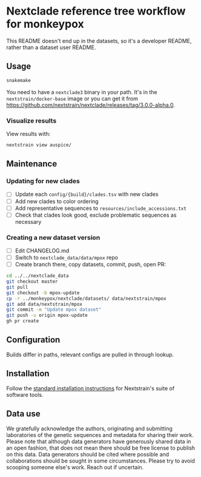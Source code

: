 # Nextclade reference tree workflow for monkeypox

This README doesn't end up in the datasets, so it's a developer README, rather than a dataset user README.

## Usage

```bash
snakemake
```

You need to have a `nextclade3` binary in your path. It's in the `nextstrain/docker-base` image or you can get it from <https://github.com/nextstrain/nextclade/releases/tag/3.0.0-alpha.0>.

### Visualize results

View results with:

```bash
nextstrain view auspice/
```

## Maintenance

### Updating for new clades

- [ ] Update each `config/{build}/clades.tsv` with new clades
- [ ] Add new clades to color ordering
- [ ] Add representative sequences to `resources/include_accessions.txt`
- [ ] Check that clades look good, exclude problematic sequences as necessary

### Creating a new dataset version

- [ ] Edit CHANGELOG.md
- [ ] Switch to `nextclade_data/data/mpox` repo
- [ ] Create branch there, copy datasets, commit, push, open PR:

```bash
cd ../../nextclade_data
git checkout master
git pull
git checkout -b mpox-update
cp -r ../monkeypox/nextclade/datasets/ data/nextstrain/mpox
git add data/nextstrain/mpox
git commit -m "Update mpox dataset"
git push -u origin mpox-update
gh pr create
```

## Configuration

Builds differ in paths, relevant configs are pulled in through lookup.

## Installation

Follow the [standard installation instructions](https://docs.nextstrain.org/en/latest/install.html) for Nextstrain's suite of software tools.

## Data use

We gratefully acknowledge the authors, originating and submitting laboratories of the genetic
sequences and metadata for sharing their work. Please note that although data generators have
generously shared data in an open fashion, that does not mean there should be free license to
publish on this data. Data generators should be cited where possible and collaborations should be
sought in some circumstances. Please try to avoid scooping someone else's work. Reach out if
uncertain.
